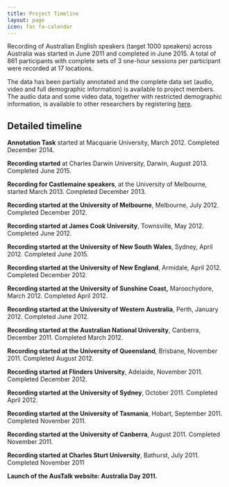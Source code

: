 ```yaml
---
title: Project Timeline
layout: page
icon: fas fa-calendar
---
```


Recording of Australian English speakers (target 1000 speakers) across
Australia was started in June 2011 and completed in June 2015. A total
of 861 participants with complete sets of 3 one-hour sessions per
participant were recorded at 17 locations.

The data has been partially annotated and the complete data set (audio,
video and full demographic information) is available to project members.
The audio data and some video data, together with restricted demographic
information, is available to other researchers by registering
[here](/login/).

## Detailed timeline

**Annotation Task** started at Macquarie University, March 2012.
Completed December 2014.

**Recording started** at Charles Darwin University, Darwin, August 2013.
Completed June 2015.

**Recording for Castlemaine speakers**, at the University of Melbourne,
started March 2013. Completed December 2013.

**Recording started at the University of Melbourne**, Melbourne, July
2012. Completed December 2012.

**Recording started at James Cook University**, Townsville, May 2012.
Completed June 2012.

**Recording started at the University of New South Wales**, Sydney, April
2012. Completed June 2015.

**Recording started at the University of New England**, Armidale, April
2012. Completed December 2012.

**Recording started at the University of Sunshine Coast,**
Maroochydore, March 2012. Completed April 2012.

**Recording started at the University of Western Australia**, Perth,
January 2012. Completed June 2012.

**Recording started at the Australian National University**, Canberra,
December 2011. Completed March 2012.

**Recording started at the University of Queensland**, Brisbane, November
2011. Completed August 2012.

**Recording started at Flinders University**, Adelaide, November 2011.
Completed December 2012.

**Recording started at the University of Sydney**, October 2011. Completed
April 2012.

**Recording started at the University of Tasmania**, Hobart, September
2011. Completed November 2011.

**Recording started at the University of Canberra**, August 2011.
Completed November 2011.

**Recording started at Charles Sturt University**, Bathurst, July 2011.
Completed November 2011

**Launch of the AusTalk website: Australia Day 2011.**
